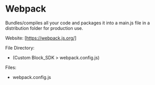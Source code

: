 # Webpack

Bundles/compiles all your code and packages it into a main.js file in a distribution folder for production use.

Website: [https://webpack.js.org/]


File Directory:

- (Custom Block_SDK > webpack.config.js)

Files:

- webpack.config.js
